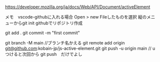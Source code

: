### 

https://developer.mozilla.org/ja/docs/Web/API/Document/activeElement


メモ　vscode-githubに入れる場合
Open > new Fileしたものを選択
縦のメニューからgit init
githubでリポジトリ作成

git add .
git commit -m "first commit"

git branch -M main //ブランチ名かえる
git remote add origin git@github.com:kobain-jp/js-active-element.git
git push -u origin main // uつけると次回から git push　だけでよし